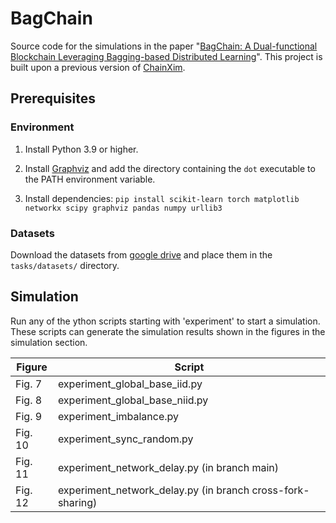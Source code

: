 # BagChain

Source code for the simulations in the paper "[BagChain: A Dual-functional Blockchain Leveraging Bagging-based Distributed Learning](https://arxiv.org/abs/2502.11464)". This project is built upon a previous version of [ChainXim](https://github.com/XinLab-SEU/ChainXim).

## Prerequisites 

### Environment

1. Install Python 3.9 or higher.

2. Install [Graphviz](https://graphviz.org/download/) and add the directory containing the `dot` executable to the PATH environment variable.

3. Install dependencies: `pip install scikit-learn torch matplotlib networkx scipy graphviz pandas numpy urllib3`

### Datasets

Download the datasets from [google drive](https://drive.google.com/drive/folders/1nfQQtPh6Hb9ZyP3CGJeWDKySDU6NwO7b?usp=drive_link) and place them in the `tasks/datasets/` directory.

## Simulation

Run any of the ython scripts starting with 'experiment' to start a simulation. These scripts can generate the simulation results shown in the figures in the simulation section.

| Figure  | Script                                                     |
| ------- | ---------------------------------------------------------- |
| Fig. 7  | experiment_global_base_iid.py                              |
| Fig. 8  | experiment_global_base_niid.py                             |
| Fig. 9  | experiment_imbalance.py                                    |
| Fig. 10 | experiment_sync_random.py                                  |
| Fig. 11 | experiment_network_delay.py (in branch main)               |
| Fig. 12 | experiment_network_delay.py (in branch cross-fork-sharing) |

